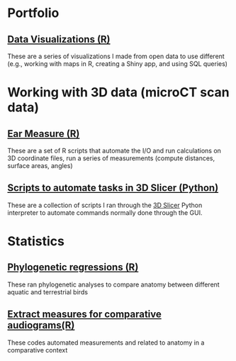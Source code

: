 # Portfolio

## [Data Visualizations (R)](https://github.com/jzeyl/Data-visualizations)
These are a series of visualizations I made from open data to use different (e.g., working with maps in R, creating a Shiny app, and using SQL queries)

# Working with 3D data (microCT scan data)
## [Ear Measure (R)](https://github.com/jzeyl/Ear-Measures)
These are a set of R scripts that automate the I/O and run calculations on 3D coordinate files, run a series of measurements (compute distances, surface areas, angles)
## [Scripts to automate tasks in 3D Slicer (Python)](https://github.com/jzeyl/3D-Slicer-Scripts)
These are a collection of scripts I ran through the [3D Slicer](https://www.slicer.org/) Python interpreter to automate commands normally done through the GUI. 

# Statistics
## [Phylogenetic regressions (R)](https://github.com/jzeyl/A-T-Statistics)  
These ran phylogenetic analyses to compare anatomy between different aquatic and terrestrial birds
## [Extract measures for comparative audiograms(R)](https://github.com/jzeyl/Scaling_2021)
These codes automated measurements and related to anatomy in a comparative context
